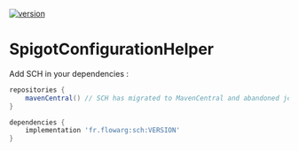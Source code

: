 [version]: https://img.shields.io/maven-central/v/fr.flowarg/sch/.svg?label=Download
[download]: https://search.maven.org/search?q=g:%22fr.flowarg%22%20AND%20a:%22sch%22

[ ![version][] ][download]

# SpigotConfigurationHelper

Add SCH in your dependencies :

```groovy
repositories {
    mavenCentral() // SCH has migrated to MavenCentral and abandoned jcenter. Old libraries are still avaiable in jcenter repo until it is down.
}
```

```groovy
dependencies {
    implementation 'fr.flowarg:sch:VERSION'
}
```
